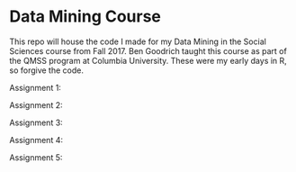 # Data Mining Course

This repo will house the code I made for my Data Mining in the Social Sciences course from Fall 2017. Ben Goodrich taught this course as part of the QMSS program at Columbia University. These were my early days in R, so forgive the code.

Assignment 1:

Assignment 2:

Assignment 3:

Assignment 4:

Assignment 5:

